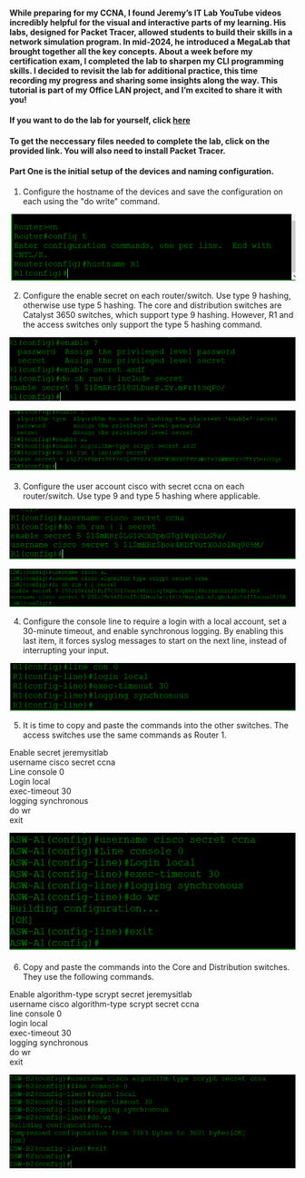#### While preparing for my CCNA, I found Jeremy’s IT Lab YouTube videos incredibly helpful for the visual and interactive parts of my learning. His labs, designed for Packet Tracer, allowed students to build their skills in a network simulation program. In mid-2024, he introduced a MegaLab that brought together all the key concepts. About a week before my certification exam, I completed the lab to sharpen my CLI programming skills. I decided to revisit the lab for additional practice, this time recording my progress and sharing some insights along the way. This tutorial is part of my Office LAN project, and I’m excited to share it with you!
#### If you want to do the lab for yourself, click [here](https://www.youtube.com/watch?v=2p7-MluKAgE)
#### To get the neccessary files needed to complete the lab, click on the provided link. You will also need to install Packet Tracer. 


#### Part One is the initial setup of the devices and naming configuration.  

1)	Configure the hostname of the devices and save the configuration on each using the "do write" command.

  ![getcontent](https://github.com/GSecAwareness/LAN/blob/main/1%20hostname.PNG)

2)	Configure the enable secret on each router/switch. Use type 9 hashing, otherwise use type 5 hashing. The core and distribution switches are Catalyst 3650 switches, which support type 9 hashing. However, R1 and the access switches only support the type 5 hashing command.
	

![getcontent](https://github.com/GSecAwareness/LAN/blob/main/2%20enable%20secret.PNG)

![getcontent](https://github.com/GSecAwareness/LAN/blob/main/3%20enable%20secret%202.PNG)

3)	Configure the user account cisco with secret ccna on each router/switch. Use type 9 and type 5 hashing where applicable.

![getcontent](https://github.com/GSecAwareness/LAN/blob/main/4%20username%20password%20hash%205.PNG)

![getcontent](https://github.com/GSecAwareness/LAN/blob/main/5%20username%20password%20hash%209.PNG)

4)	Configure the console line to require a login with a local account, set a 30-minute timeout, and enable synchronous logging. By enabling this last item, it forces syslog messages to start on the next line, instead of interrupting your input. 

![getcontent](https://github.com/GSecAwareness/LAN/blob/main/6%20line%20console%20login%20with%20inactivity%20and%20logging.PNG)

5)	It is time to copy and paste the commands into the other switches. The access switches use the same commands as Router 1.

Enable secret jeremysitlab  
username cisco secret ccna  
Line console 0  
Login local  
exec-timeout 30  
logging synchronous  
do wr  
exit   

![getcontent](https://github.com/GSecAwareness/LAN/blob/main/7%20copy%20and%20paste.PNG)

6)	Copy and paste the commands into the Core and Distribution switches. They use the following commands.

Enable algorithm-type scrypt secret jeremysitlab  
username cisco algorithm-type scrypt secret ccna  
line console 0  
login local  
exec-timeout 30  
logging synchronous  
do wr  
exit  

![getcontent](https://github.com/GSecAwareness/LAN/blob/main/8%20copy%20and%20paste%202%20core%20and%20distribution.PNG)
